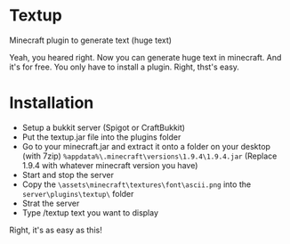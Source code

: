 # Textup
Minecraft plugin to generate text (huge text)

Yeah, you heared right. Now you can generate huge text in minecraft. And it's for free. You only have to install a plugin. Right, thst's easy.

# Installation

 - Setup a bukkit server (Spigot or CraftBukkit)
 - Put the textup.jar file into the plugins folder
 - Go to your minecraft.jar and extract it onto a folder on your desktop (with 7zip) `%appdata%\.minecraft\versions\1.9.4\1.9.4.jar` (Replace 1.9.4 with whatever minecraft version you have)
 - Start and stop the server
 - Copy the `\assets\minecraft\textures\font\ascii.png` into the `server\plugins\textup\` folder
 - Strat the server
 - Type /textup text you want to display

Right, it's as easy as this!
